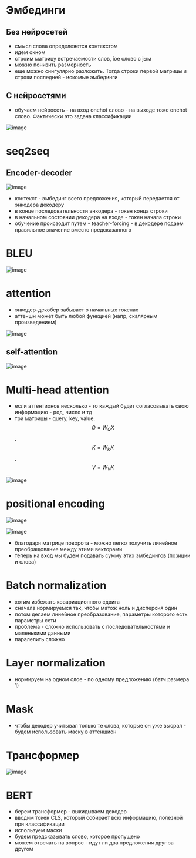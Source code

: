 # Эмбединги

## Без нейросетей

* смысл слова определеяется контекстом
* идем окном
* строим матрицу встречаемости слов, iое слово с jым
* можно понизить размерность
* еще можно сингулярно разложить. Тогда строки первой матрицы и строки последней - искомые эмбединги

## С нейросетями

* обучаем нейросеть - на вход onehot слово - на выходе тоже onehot слово. Фактически это задача классификации 

![image](https://github.com/timattt/Tmp/assets/25401699/3ed4276a-1107-4b4f-bcac-839f275cdd8d)

# seq2seq

## Encoder-decoder

![image](https://github.com/timattt/Tmp/assets/25401699/a1f2a5fc-8fbe-438a-8713-65aad2eedeff)

* контекст - эмбединг всего предложения, который передается от энкодера декодеру
* в конце последовательности энкодера - токен конца строки
* в начальном состоянии декодера на входе - токен начала строки
* обучение происзодит путем - teacher-forcing - в декодере подаем правильное значение вместо предсказанного

# BLEU

![image](https://github.com/timattt/Tmp/assets/25401699/7a182c6c-c7ed-4800-a321-b4601c0c6e95)

# attention

* энкодер-декобер забывает о начальных токенах
* аттеншн может быть любой функцией (напр, скалярным произведением)

![image](https://github.com/timattt/Tmp/assets/25401699/8bb9f4d2-365d-4d2b-941a-0729c6b2c2fb)

## self-attention

![image](https://github.com/timattt/Tmp/assets/25401699/1f49b084-3fb6-4ed6-a071-a090777fb928)

# Multi-head attention

* если аттентионов несколько - то каждый будет согласовывать свою информацию - род, число и тд
* три матрицы - query, key, value. $$Q = W_Q X$$, $$K = W_K X$$, $$V = W_V X$$

![image](https://github.com/timattt/Tmp/assets/25401699/44c30482-1b6e-41e3-9213-1fc674facdd8)

# positional encoding

![image](https://github.com/timattt/Tmp/assets/25401699/1d504e8c-d3cc-4d16-b39b-25b888bc4e87)

![image](https://github.com/timattt/Tmp/assets/25401699/9194640f-b3d3-40cd-9ab5-c0422ab1b77a)

* благодаря матрице поворота - можно легко получить линейное преобращование между этими векторами
* теперь на вход мы будем подавать сумму этих эмбедингов (позиции и слова)

# Batch normalization

* хотим избежать ковариационного сдвига
* сначала нормируемся так, чтобы матож ноль и дисперсия один
* потом делаем линейное преобразование, параметры которого есть параметры сети
* проблема - сложно использовать с последовательностями и маленькими данными
* паралелить сложно

# Layer normalization

* нормируем на одном слое - по одному предложению (батч размера 1)

# Mask

* чтобы декодер учитывал только те слова, которые он уже высрал - будем использовать маску в аттеншион

# Трансформер

![image](https://github.com/timattt/Tmp/assets/25401699/861807c6-b039-45e0-8e2b-14a948f8115b)

# BERT

* берем трансформер - выкидываем декодер
* вводим токен CLS, который собирает всю информацию, полезной при классификации
* используем маски
* будем предсказывать слово, которое пропущено
* можем отвечать на вопрос - идут ли два предложения друг за другом
